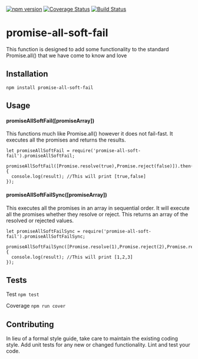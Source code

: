 [![npm version](https://badge.fury.io/js/promise-all-soft-fail.svg)](https://badge.fury.io/js/promise-all-soft-fail)
[![Coverage Status](https://coveralls.io/repos/github/bialesdaniel/promise-all-soft-fail/badge.svg?branch=master)](https://coveralls.io/github/bialesdaniel/promise-all-soft-fail?branch=master)
[![Build Status](https://travis-ci.org/bialesdaniel/promise-all-soft-fail.svg?branch=master)](https://travis-ci.org/bialesdaniel/promise-all-soft-fail)


# promise-all-soft-fail
This function is designed to add some functionality to the standard Promise.all() that we have come to know and love


## Installation

  `npm install promise-all-soft-fail`

## Usage

#### promiseAllSoftFail([promiseArray])
This functions much like Promise.all() however it does not fail-fast. It executes all the promises and returns the results.

    let promiseAllSoftFail = require('promise-all-soft-fail').promiseAllSoftFail;

    promiseAllSoftFail([Promise.resolve(true),Promise.reject(false)]).then((result)=>{
      console.log(result); //This will print [true,false]
    });
#### promiseAllSoftFailSync([promiseArray])
This executes all the promises in an array in sequential order. It will execute all the promises whether they resolve or reject. This returns an array of the resolved or rejected values.

    let promiseAllSoftFailSync = require('promise-all-soft-fail').promiseAllSoftFailSync;

    promiseAllSoftFailSync([Promise.resolve(1),Promise.reject(2),Promise.resolve(3)]).then((result)=>{
      console.log(result); //This will print [1,2,3]
    });

## Tests

  Test
  `npm test`

  Coverage
  `npm run cover`

## Contributing

In lieu of a formal style guide, take care to maintain the existing coding style. Add unit tests for any new or changed functionality. Lint and test your code.
